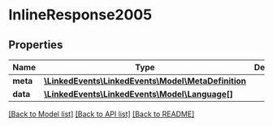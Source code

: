 # InlineResponse2005

## Properties
Name | Type | Description | Notes
------------ | ------------- | ------------- | -------------
**meta** | [**\LinkedEvents\LinkedEvents\Model\MetaDefinition**](MetaDefinition.md) |  | [optional] 
**data** | [**\LinkedEvents\LinkedEvents\Model\Language[]**](Language.md) |  | [optional] 

[[Back to Model list]](../README.md#documentation-for-models) [[Back to API list]](../README.md#documentation-for-api-endpoints) [[Back to README]](../README.md)


